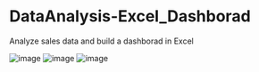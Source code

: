 # DataAnalysis-Excel_Dashborad
Analyze sales data and build a dashborad in Excel

![image](https://github.com/YifanCMD/DataAnalysis-Excel_Dashborad/assets/96324028/566f8c40-94cd-4d14-90f5-517028720d46)
![image](https://github.com/YifanCMD/DataAnalysis-Excel_Dashborad/assets/96324028/be844695-4380-4608-812f-a419d1e9a0fb)
![image](https://github.com/YifanCMD/DataAnalysis-Excel_Dashborad/assets/96324028/e26bdd36-d01b-4394-b5e9-d0cd5a496382)

